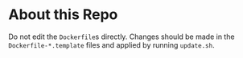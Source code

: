 # About this Repo

Do not edit the `Dockerfile`s directly. Changes should be made in the `Dockerfile-*.template` files and applied by running `update.sh`.

